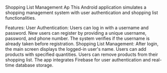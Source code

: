 Shopping List Management Ap
This Android application simulates a shopping management system with user authentication and shopping list functionalities.

Features:
User Authentication:
Users can log in with a username and password.
New users can register by providing a unique username, password, and phone number.
The system verifies if the username is already taken before registration.
Shopping List Management:
After login, the main screen displays the logged-in user's name.
Users can add products with specified quantities.
Users can remove products from their shopping list.
The app integrates Firebase for user authentication and real-time database storage.







